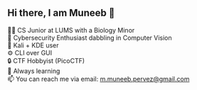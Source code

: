 ## Hi there, I am Muneeb 👋

🧑‍💻 CS Junior at LUMS with a Biology Minor \
🧠 Cybersecurity Enthusiast dabbling in Computer Vision \
🐧 Kali + KDE user \
⚙️ CLI over GUI \
🔒 CTF Hobbyist (PicoCTF) \
🌱 Always learning \
📫 You can reach me via email: m.muneeb.pervez@gmail.com
